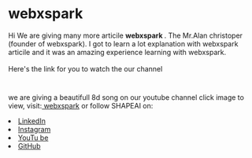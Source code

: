 # webxspark
Hi We are giving many more articile <b> webxspark
</b>.
The  Mr.Alan christoper (founder of webxspark). I got to
learn a lot explanation with webxspark articile and it was an amazing experience learning with webxspark.
<br><br>Here's the link for you to watch the our channel<br>
<a href="https://www.youtube.com/playlist?list=PL7zl8TDRnbumsiEeX4lkDw5D_NZ1WVEy3"> <img src="https://webxspark.000webhostapp.com/tmp/Webxspark_logo_A4.png" style="width: 10px;"> </a>



<br>we are giving a beautifull 8d song on our youtube channel click image to view, visit:<a href="">
webxspark</a>
or follow SHAPEAI on:
<li><a href=
"#">LinkedIn</a>
<li><a href=
"https://www.instagram.com/webxspark/">Instagram</a>
<li><a
href=
"https://www.youtube.com/channel/UCkFKKjMyRu1yC8_AknH0qzg">YouTu
be</a>
<li><a href=
"https://github.com/webxspark">GitHub</a>
